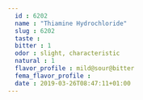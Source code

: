 ```yaml
---
  id : 6202
  name : "Thiamine Hydrochloride"
  slug : 6202
  taste : 
  bitter : 1
  odor : slight, characteristic
  natural : 1
  flavor_profile : mild@sour@bitter
  fema_flavor_profile : 
  date : 2019-03-26T08:47:11+01:00
---
```



